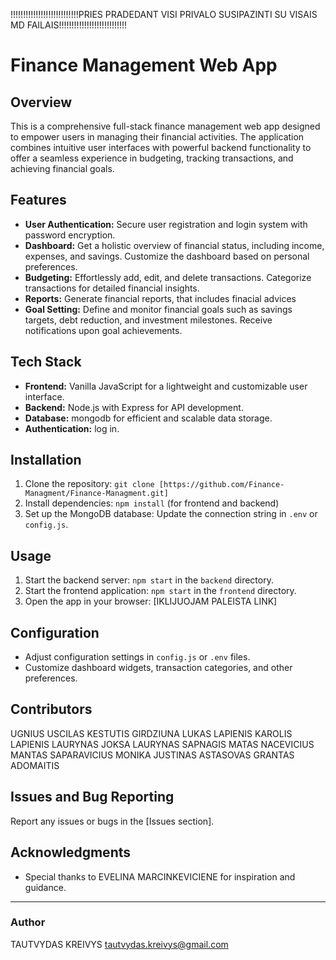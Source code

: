 <!-- @format -->
!!!!!!!!!!!!!!!!!!!!!!!!!!!PRIES PRADEDANT VISI PRIVALO SUSIPAZINTI SU VISAIS MD FAILAIS!!!!!!!!!!!!!!!!!!!!!!!!!!!
# Finance Management Web App

## Overview

This is a comprehensive full-stack finance management web app designed to empower users in managing their financial activities. The application combines intuitive user interfaces with powerful backend functionality to offer a seamless experience in budgeting, tracking transactions, and achieving financial goals.

## Features

- **User Authentication:** Secure user registration and login system with password encryption.
- **Dashboard:** Get a holistic overview of financial status, including income, expenses, and savings. Customize the dashboard based on personal preferences.
- **Budgeting:** Effortlessly add, edit, and delete transactions. Categorize transactions for detailed financial insights.
- **Reports:** Generate financial reports, that includes finacial advices
- **Goal Setting:** Define and monitor financial goals such as savings targets, debt reduction, and investment milestones. Receive notifications upon goal achievements.

## Tech Stack

- **Frontend:** Vanilla JavaScript for a lightweight and customizable user interface.
- **Backend:** Node.js with Express for API development.
- **Database:** mongodb for efficient and scalable data storage.
- **Authentication:** log in.

## Installation

1. Clone the repository: `git clone [https://github.com/Finance-Managment/Finance-Managment.git]`
2. Install dependencies: `npm install` (for frontend and backend)
3. Set up the MongoDB database: Update the connection string in `.env` or `config.js`.

## Usage

1. Start the backend server: `npm start` in the `backend` directory.
2. Start the frontend application: `npm start` in the `frontend` directory.
3. Open the app in your browser: [IKLIJUOJAM PALEISTA LINK]

## Configuration

- Adjust configuration settings in `config.js` or `.env` files.
- Customize dashboard widgets, transaction categories, and other preferences.

## Contributors

UGNIUS USCILAS
KESTUTIS GIRDZIUNA
LUKAS LAPIENIS
KAROLIS LAPIENIS
LAURYNAS JOKSA
LAURYNAS SAPNAGIS
MATAS NACEVICIUS
MANTAS SAPARAVICIUS
MONIKA
JUSTINAS ASTASOVAS
GRANTAS ADOMAITIS

## Issues and Bug Reporting

Report any issues or bugs in the [Issues section].

## Acknowledgments

- Special thanks to EVELINA MARCINKEVICIENE for inspiration and guidance.

---

### Author

TAUTVYDAS KREIVYS
tautvydas.kreivys@gmail.com
